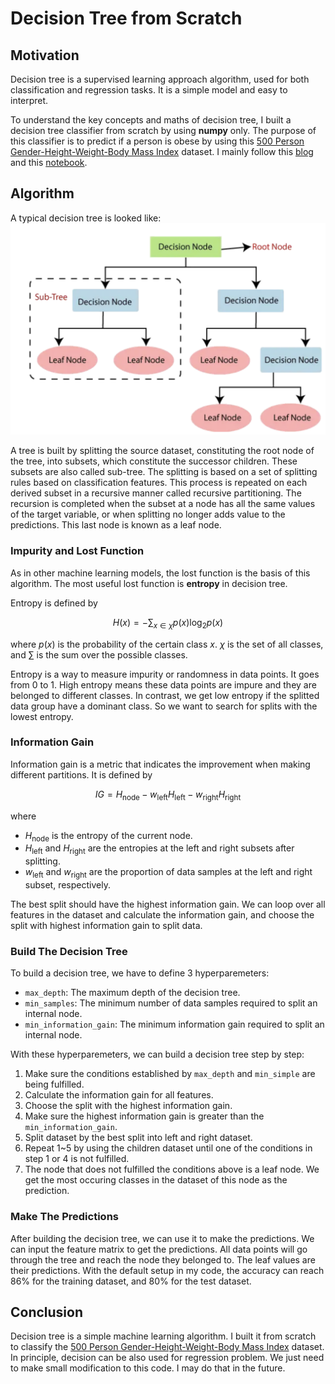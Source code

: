 # Decision Tree from Scratch

## Motivation
Decision tree is a supervised learning approach algorithm, used for both classification and regression tasks. 
It is a simple model and easy to interpret. 

To understand the key concepts and maths of decision tree, I built a decision tree classifier from scratch by using **numpy** only.
The purpose of this classifier is to predict if a person is obese by using this 
[500 Person Gender-Height-Weight-Body Mass Index](https://www.kaggle.com/datasets/yersever/500-person-gender-height-weight-bodymassindex) dataset. 
I mainly follow this [blog](https://anderfernandez.com/en/blog/code-decision-tree-python-from-scratch/) and 
this [notebook](https://www.kaggle.com/code/fareselmenshawii/decision-tree-from-scratch/).

## Algorithm
A typical decision tree is looked like:
![decision tree](https://github.com/zjzhao1002/Machine-Learning-from-Scratch/blob/main/Decision_Tree/decision_tree.png)

A tree is built by splitting the source dataset, constituting the root node of the tree, 
into subsets, which constitute the successor children. These subsets are also called sub-tree.
The splitting is based on a set of splitting rules based on classification features. 
This process is repeated on each derived subset in a recursive manner called recursive partitioning. 
The recursion is completed when the subset at a node has all the same values of the target variable, 
or when splitting no longer adds value to the predictions.
This last node is known as a leaf node. 

### Impurity and Lost Function
As in other machine learning models, the lost function is the basis of this algorithm. 
The most useful lost function is **entropy** in decision tree.

Entropy is defined by
```math
H(x) = -\sum_{x\in \chi}p(x)\log_2p(x)
```
where $p(x)$ is the probability of the certain class $x$. 
$\chi$ is the set of all classes, and $\sum$ is the sum over the possible classes.

Entropy is a way to measure impurity or randomness in data points. 
It goes from 0 to 1. High entropy means these data points are impure and they are belonged to different classes. 
In contrast, we get low entropy if the splitted data group have a dominant class.
So we want to search for splits with the lowest entropy.

### Information Gain
Information gain is a metric that indicates the improvement when making different partitions. 
It is defined by
```math
IG = H_\text{node} - w_\text{left}H_\text{left}-w_\text{right}H_\text{right}
```
where
* $H_\text{node}$ is the entropy of the current node.
* $H_\text{left}$ and $H_\text{right}$ are the entropies at the left and right subsets after splitting.
* $w_\text{left}$ and $w_\text{right}$ are the proportion of data samples at the left and right subset, respectively.

The best split should have the highest information gain. 
We can loop over all features in the dataset and calculate the information gain, 
and choose the split with highest information gain to split data. 

### Build The Decision Tree
To build a decision tree, we have to define 3 hyperparemeters: 
* `max_depth`: The maximum depth of the decision tree.
* `min_samples`: The minimum number of data samples required to split an internal node.
* `min_information_gain`: The minimum information gain required to split an internal node.

With these hyperparemeters, we can build a decision tree step by step:
1. Make sure the conditions established by `max_depth` and `min_simple` are being fulfilled.
2. Calculate the information gain for all features.
3. Choose the split with the highest information gain.
4. Make sure the highest information gain is greater than the `min_information_gain`.
5. Split dataset by the best split into left and right dataset.
6. Repeat 1~5 by using the children dataset until one of the conditions in step 1 or 4 is not fulfilled.
7. The node that does not fulfilled the conditions above is a leaf node.
We get the most occuring classes in the dataset of this node as the prediction.

### Make The Predictions
After building the decision tree, we can use it to make the predictions. 
We can input the feature matrix to get the predictions. 
All data points will go through the tree and reach the node they belonged to.
The leaf values are their predictions. 
With the default setup in my code, the accuracy can reach 86% for the training dataset, and 80% for the test dataset.

## Conclusion
Decision tree is a simple machine learning algorithm. 
I built it from scratch to classify the [500 Person Gender-Height-Weight-Body Mass Index](https://www.kaggle.com/datasets/yersever/500-person-gender-height-weight-bodymassindex) dataset. 
In principle, decision can be also used for regression problem. 
We just need to make small modification to this code. I may do that in the future.
